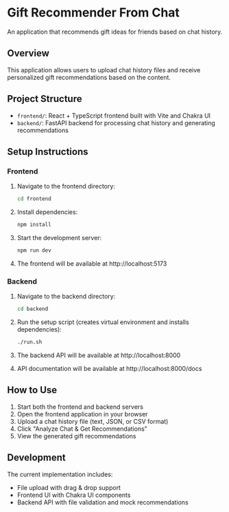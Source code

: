 # Gift Recommender From Chat

An application that recommends gift ideas for friends based on chat history.

## Overview

This application allows users to upload chat history files and receive personalized gift recommendations based on the content.

## Project Structure

- `frontend/`: React + TypeScript frontend built with Vite and Chakra UI
- `backend/`: FastAPI backend for processing chat history and generating recommendations

## Setup Instructions

### Frontend

1. Navigate to the frontend directory:
   ```bash
   cd frontend
   ```

2. Install dependencies:
   ```bash
   npm install
   ```

3. Start the development server:
   ```bash
   npm run dev
   ```

4. The frontend will be available at http://localhost:5173

### Backend

1. Navigate to the backend directory:
   ```bash
   cd backend
   ```

2. Run the setup script (creates virtual environment and installs dependencies):
   ```bash
   ./run.sh
   ```

3. The backend API will be available at http://localhost:8000

4. API documentation will be available at http://localhost:8000/docs

## How to Use

1. Start both the frontend and backend servers
2. Open the frontend application in your browser
3. Upload a chat history file (text, JSON, or CSV format)
4. Click "Analyze Chat & Get Recommendations"
5. View the generated gift recommendations

## Development

The current implementation includes:
- File upload with drag & drop support
- Frontend UI with Chakra UI components
- Backend API with file validation and mock recommendations
